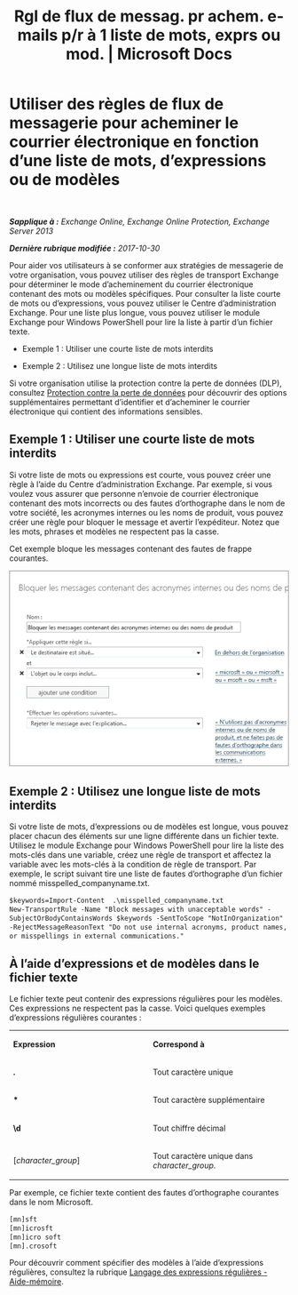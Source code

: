 ﻿---
title: 'Rgl de flux de messag. pr achem. e-mails p/r à 1 liste de mots, exprs ou mod. | Microsoft Docs'
TOCTitle: Utiliser des règles de flux de messagerie pour acheminer le courrier électronique en fonction d’une liste de mots, d’expressions ou de modèles
ms:assetid: 4c5bee1b-58b5-4152-baef-86fa103050ae
ms:mtpsurl: https://technet.microsoft.com/fr-fr/library/Dn951131(v=EXCHG.150)
ms:contentKeyID: 65218856
ms.date: 04/24/2018
mtps_version: v=EXCHG.150
ms.translationtype: HT
---

# Utiliser des règles de flux de messagerie pour acheminer le courrier électronique en fonction d’une liste de mots, d’expressions ou de modèles

 

_**Sapplique à :** Exchange Online, Exchange Online Protection, Exchange Server 2013_

_**Dernière rubrique modifiée :** 2017-10-30_

Pour aider vos utilisateurs à se conformer aux stratégies de messagerie de votre organisation, vous pouvez utiliser des règles de transport Exchange pour déterminer le mode d’acheminement du courrier électronique contenant des mots ou modèles spécifiques. Pour consulter la liste courte de mots ou d’expressions, vous pouvez utiliser le Centre d’administration Exchange. Pour une liste plus longue, vous pouvez utiliser le module Exchange pour Windows PowerShell pour lire la liste à partir d’un fichier texte.

  - Exemple 1 : Utiliser une courte liste de mots interdits

  - Exemple 2 : Utilisez une longue liste de mots interdits

Si votre organisation utilise la protection contre la perte de données (DLP), consultez [Protection contre la perte de données](technical-overview-of-dlp-data-loss-prevention-in-exchange.md) pour découvrir des options supplémentaires permettant d’identifier et d’acheminer le courrier électronique qui contient des informations sensibles.

## Exemple 1 : Utiliser une courte liste de mots interdits

Si votre liste de mots ou expressions est courte, vous pouvez créer une règle à l’aide du Centre d’administration Exchange. Par exemple, si vous voulez vous assurer que personne n’envoie de courrier électronique contenant des mots incorrects ou des fautes d’orthographe dans le nom de votre société, les acronymes internes ou les noms de produit, vous pouvez créer une règle pour bloquer le message et avertir l’expéditeur. Notez que les mots, phrases et modèles ne respectent pas la casse.

Cet exemple bloque les messages contenant des fautes de frappe courantes.

![Règle affichant le blocage d’un message en fonction de critères de texte](images/Dn951131.a8489cbb-be59-4890-ae30-1431703eeb88(EXCHG.150).png "Règle affichant le blocage d’un message en fonction de critères de texte")

## Exemple 2 : Utilisez une longue liste de mots interdits

Si votre liste de mots, d’expressions ou de modèles est longue, vous pouvez placer chacun des éléments sur une ligne différente dans un fichier texte. Utilisez le module Exchange pour Windows PowerShell pour lire la liste des mots-clés dans une variable, créez une règle de transport et affectez la variable avec les mots-clés à la condition de règle de transport. Par exemple, le script suivant tire une liste de fautes d’orthographe d’un fichier nommé misspelled\_companyname.txt.

    $keywords=Import-Content  .\misspelled_companyname.txt
    New-TransportRule -Name "Block messages with unacceptable words" -SubjectOrBodyContainsWords $keywords -SentToScope "NotInOrganization" -RejectMessageReasonText "Do not use internal acronyms, product names, or misspellings in external communications."

## À l’aide d’expressions et de modèles dans le fichier texte

Le fichier texte peut contenir des expressions régulières pour les modèles. Ces expressions ne respectent pas la casse. Voici quelques exemples d’expressions régulières courantes :


<table>
<colgroup>
<col style="width: 50%" />
<col style="width: 50%" />
</colgroup>
<tbody>
<tr class="odd">
<td><p><strong>Expression</strong></p></td>
<td><p><strong>Correspond à</strong></p></td>
</tr>
<tr class="even">
<td><p><strong>.</strong></p></td>
<td><p>Tout caractère unique</p></td>
</tr>
<tr class="odd">
<td><p><strong>*</strong></p></td>
<td><p>Tout caractère supplémentaire</p></td>
</tr>
<tr class="even">
<td><p><strong>\d</strong></p></td>
<td><p>Tout chiffre décimal</p></td>
</tr>
<tr class="odd">
<td><p>[<em>character_group</em>]</p></td>
<td><p>Tout caractère unique dans <em>character_group</em>.</p></td>
</tr>
</tbody>
</table>


Par exemple, ce fichier texte contient des fautes d’orthographe courantes dans le nom Microsoft.

    [mn]sft
    [mn]icrosft
    [mn]icro soft
    [mn].crosoft

Pour découvrir comment spécifier des modèles à l’aide d’expressions régulières, consultez la rubrique [Langage des expressions régulières - Aide-mémoire](https://go.microsoft.com/fwlink/p/?linkid=532394).

